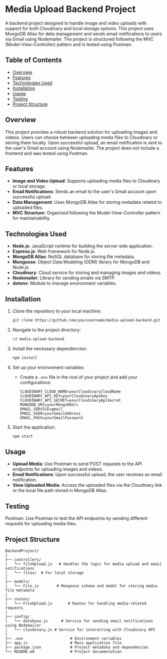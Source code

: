 # Media Upload Backend Project

A backend project designed to handle image and video uploads with support for both Cloudinary and local storage options. This project uses MongoDB Atlas for data management and sends email notifications to users via Gmail using Nodemailer. The project is structured following the MVC (Model-View-Controller) pattern and is tested using Postman.

## Table of Contents

- [Overview](#overview)
- [Features](#features)
- [Technologies Used](#technologies-used)
- [Installation](#installation)
- [Usage](#usage)
- [Testing](#testing)
- [Project Structure](#project-structure)


## Overview

This project provides a robust backend solution for uploading images and videos. Users can choose between uploading media files to Cloudinary or storing them locally. Upon successful upload, an email notification is sent to the user's Gmail account using Nodemailer. The project does not include a frontend and was tested using Postman.

## Features

- **Image and Video Upload**: Supports uploading media files to Cloudinary or local storage.
- **Email Notifications**: Sends an email to the user's Gmail account upon successful upload.
- **Data Management**: Uses MongoDB Atlas for storing metadata related to uploaded files.
- **MVC Structure**: Organized following the Model-View-Controller pattern for maintainability.

## Technologies Used

- **Node.js**: JavaScript runtime for building the server-side application.
- **Express.js**: Web framework for Node.js.
- **MongoDB Atlas**: NoSQL database for storing file metadata.
- **Mongoose**: Object Data Modeling (ODM) library for MongoDB and Node.js.
- **Cloudinary**: Cloud service for storing and managing images and videos.
- **Nodemailer**: Library for sending emails via SMTP.
- **dotenv**: Module to manage environment variables.

## Installation

1. Clone the repository to your local machine:

    ```bash
    git clone https://github.com/yourusername/media-upload-backend.git
    ```

2. Navigate to the project directory:

    ```bash
    cd media-upload-backend
    ```

3. Install the necessary dependencies:

    ```bash
    npm install
    ```

4. Set up your environment variables:

    - Create a `.env` file in the root of your project and add your configurations:

      ```env
      CLOUDINARY_CLOUD_NAME=yourCloudinaryCloudName
      CLOUDINARY_API_KEY=yourCloudinaryApiKey
      CLOUDINARY_API_SECRET=yourCloudinaryApiSecret
      MONGODB_URI=yourMongoDbUri
      EMAIL_SERVICE=gmail
      EMAIL_USER=yourGmailAddress
      EMAIL_PASS=yourGmailPassword
      ```

5. Start the application:

    ```bash
    npm start
    ```

## Usage

- **Upload Media**: Use Postman to send POST requests to the API endpoints for uploading images and videos.
- **Email Notifications**: Upon successful upload, the user receives an email notification.
- **View Uploaded Media**: Access the uploaded files via the Cloudinary link or the local file path stored in MongoDB Atlas.
  
## Testing
Postman: Use Postman to test the API endpoints by sending different requests for uploading media files.

## Project Structure

```plaintext
BackendProject/
│
├── controllers/
│   └── fileUpload.js   # Handles the logic for media upload and email notifications
│   └── files/  # For local storage 
│
├── models/
│   └── File.js        # Mongoose schema and model for storing media file metadata
│
├── routes/
│   └── FileUpload.js       # Routes for handling media-related requests
│
├── config/
│   └── database.js      # Service for sending email notifications using Nodemailer
│   └── cloudinary.js # Service for interacting with Cloudinary API
│
├── .env                     # Environment variables
├── app.js                   # Main application file
├── package.json             # Project metadata and dependencies
└── README.md                # Project documentation











